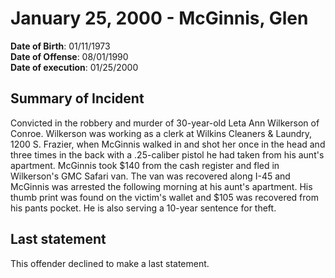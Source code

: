 # January 25, 2000 - McGinnis, Glen

**Date of Birth**: 01/11/1973<br/>
**Date of Offense**: 08/01/1990<br/>
**Date of execution**: 01/25/2000<br/>

## Summary of Incident
Convicted in the robbery and murder of 30-year-old Leta Ann Wilkerson of Conroe. Wilkerson was working as a clerk at Wilkins Cleaners & Laundry, 1200 S. Frazier, when McGinnis walked in and shot her once in the head and three times in the back with a .25-caliber pistol he had taken from his aunt's apartment. McGinnis took $140 from the cash register and fled in Wilkerson's GMC Safari van. The van was recovered along I-45 and McGinnis was arrested the following morning at his aunt's apartment. His thumb print was found on the victim's wallet and $105 was recovered from his pants pocket. He is also serving a 10-year sentence for theft.

## Last statement
This offender declined to make a last statement.